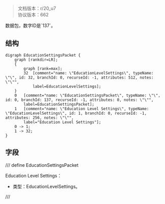# <!-- md:samp EducationSettingsPacket -->

> 文档版本：r/20_u7<br/>协议版本：662

<!-- md:samp EducationSettingsPacket -->数据包，数字ID是`137`。

## 结构

```viz
digraph EducationSettingsPacket {
	graph [rankdir=LR];
	{
		graph [rank=max];
		32	[comment="name: \"EducationLevelSettings\", typeName: \"\", id: 32, branchId: 0, recurseId: -1, attributes: 512, notes: \"\"",
			label=EducationLevelSettings];
	}
	0	[comment="name: \"EducationSettingsPacket\", typeName: \"\", id: 0, branchId: 137, recurseId: -1, attributes: 0, notes: \"\"",
		label=EducationSettingsPacket];
	1	[comment="name: \"Education Level Settings\", typeName: \"EducationLevelSettings\", id: 1, branchId: 0, recurseId: -1, attributes: 256, notes: \"\"",
		label="Education Level Settings"];
	0 -> 1;
	1 -> 32;
}

```

## 字段

/// define
EducationSettingsPacket

Education Level Settings：[<!-- md:samp EducationLevelSettings -->](../types/educationlevelsettings.md)

- 类型：EducationLevelSettings。


///
